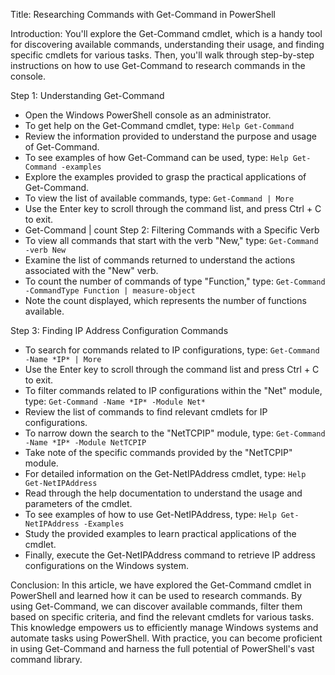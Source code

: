 Title: Researching Commands with Get-Command in PowerShell

Introduction:
You'll explore the Get-Command cmdlet, which is a handy tool for discovering available commands, understanding their usage, and finding specific cmdlets for various tasks. Then, you'll walk through step-by-step instructions on how to use Get-Command to research commands in the console.

Step 1: Understanding Get-Command
- Open the Windows PowerShell console as an administrator.
- To get help on the Get-Command cmdlet, type: `Help Get-Command`
- Review the information provided to understand the purpose and usage of Get-Command.
- To see examples of how Get-Command can be used, type: `Help Get-Command -examples`
- Explore the examples provided to grasp the practical applications of Get-Command.
- To view the list of available commands, type: `Get-Command | More`
- Use the Enter key to scroll through the command list, and press Ctrl + C to exit.
- Get-Command | count
Step 2: Filtering Commands with a Specific Verb
- To view all commands that start with the verb "New," type: `Get-Command -verb New`
- Examine the list of commands returned to understand the actions associated with the "New" verb.
- To count the number of commands of type "Function," type: `Get-Command -CommandType Function | measure-object`
- Note the count displayed, which represents the number of functions available.

Step 3: Finding IP Address Configuration Commands
- To search for commands related to IP configurations, type: `Get-Command -Name *IP* | More`
- Use the Enter key to scroll through the command list and press Ctrl + C to exit.
- To filter commands related to IP configurations within the "Net" module, type: `Get-Command -Name *IP* -Module Net*`
- Review the list of commands to find relevant cmdlets for IP configurations.
- To narrow down the search to the "NetTCPIP" module, type: `Get-Command -Name *IP* -Module NetTCPIP`
- Take note of the specific commands provided by the "NetTCPIP" module.
- For detailed information on the Get-NetIPAddress cmdlet, type: `Help Get-NetIPAddress`
- Read through the help documentation to understand the usage and parameters of the cmdlet.
- To see examples of how to use Get-NetIPAddress, type: `Help Get-NetIPAddress -Examples`
- Study the provided examples to learn practical applications of the cmdlet.
- Finally, execute the Get-NetIPAddress command to retrieve IP address configurations on the Windows system.

Conclusion:
In this article, we have explored the Get-Command cmdlet in PowerShell and learned how it can be used to research commands. By using Get-Command, we can discover available commands, filter them based on specific criteria, and find the relevant cmdlets for various tasks. This knowledge empowers us to efficiently manage Windows systems and automate tasks using PowerShell. With practice, you can become proficient in using Get-Command and harness the full potential of PowerShell's vast command library.